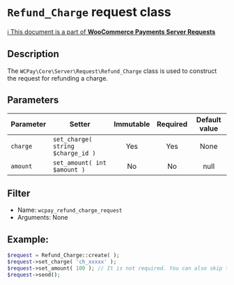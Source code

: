 # `Refund_Charge` request class

[ℹ️ This document is a part of __WooCommerce Payments Server Requests__](../README.md)

## Description

The `WCPay\Core\Server\Request\Refund_Charge` class is used to construct the request for refunding a charge.

## Parameters


| Parameter | Setter                            | Immutable | Required | Default value |
|-----------|-----------------------------------|:---------:|:--------:|:-------------:|
| `charge`  | `set_charge( string $charge_id )` |    Yes    |   Yes    |     None      |
| `amount`  | `set_amount( int $amount )`       |    No     |    No    |     null      |


## Filter

- Name: `wcpay_refund_charge_request`
- Arguments: None

## Example:

```php
$request = Refund_Charge::create( );
$request->set_charge( 'ch_xxxxx' );
$request->set_amount( 100 ); // It is not required. You can also skip this setter.
$request->send();
```
